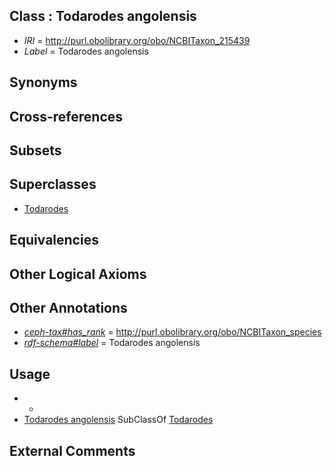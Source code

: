 
## Class : Todarodes angolensis

 * *IRI* = http://purl.obolibrary.org/obo/NCBITaxon_215439
 * *Label* = Todarodes angolensis

## Synonyms


## Cross-references


## Subsets


## Superclasses

 * [Todarodes](../../NCBITaxon/36/NCBITaxon_6636.md)

## Equivalencies


## Other Logical Axioms


## Other Annotations

 * *[ceph-tax#has_rank](../../ceph-tax#has/nk/ceph-tax#has_rank.md)* = http://purl.obolibrary.org/obo/NCBITaxon_species
 * *[rdf-schema#label](../../el/rdf-schema#label.md)* = Todarodes angolensis

## Usage

 * -
 * [Todarodes angolensis](../../NCBITaxon/39/NCBITaxon_215439.md) SubClassOf [Todarodes](../../NCBITaxon/36/NCBITaxon_6636.md)

## External Comments

